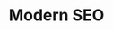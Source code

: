 ---
layout: workshop
title: Modern SEO
weight: 3
permalink: "/services/training/2017-02-17-modern-seo"
redirect_from: "/training/2017-02-17-modern-seo"
category: Front End
description: Getting the most out of search engines and social networking is more
  important than ever! Take advantage of Google, Facebook and Twitter’s most advanced
  features, and boost user engagement.
image: "/images/training/2017-02-17-modern-seo.png"
stages:
- title: Modern SEO
  description: "Some aspects of SEO seem like black magic, but there’s a lot that
    can be done to ensure your app is at its best when shown in search results, and
    linked to on social networks. \n\nIn this course, we’ll begin with the basics
    of traditional SEO, and quickly move on to adding structured metadata to your
    app, so that your site shows up in search results in as rich a way as possible.\n\nNext,
    we’ll explore Accelerated Mobile Pages - an open-source initiative to provide
    users with an instant-loading experience on mobile devices. To accomplish this,
    we have to play by a strict set of rules, but the end result is worth it!\n\nFinally,
    we’ll look at mobile optimizations that will make your web applications more mobile
    friendly, including Web Application Manifests and more!"
  duration: 525
  agenda_items:
  - title: Traditional SEO
    description: 'It’s important to know where we’re starting from before we talk
      about where we’re going. Let’s look at some SEO basics, including content quality,
      page rank, positive and negative metrics. '
    item_type: lecture
    start_time: '9:00'
    duration: 30
  - title: Optimizing for Crawlers
    description: Giving hints to crawlers, by way of a `robots.txt` file, meta tags
      and DOM attributes can go a long way in allowing search engines to index and
      represent your content in the best way possible.
    item_type: lecture
    start_time: '9:30'
    duration: 30
  - title: EXERCISE 1 - Crawler optimizations
    description: Using what we’ve just learned, make some optimizations that will
      give web crawlers some important hints as to how your URLs relate to each other.
    item_type: exercise
    start_time: '10:00'
    duration: 30
  - title: Structured Data
    description: While search engines are good at inferring what your content is all
      about in general, providing structured data can allow further enrichment of
      how your site is represented in search results. We’ll look at providing standardized
      structured data, aligned with the [schema.org](http://schema.org) standard,
      to Google and other search engines.
    item_type: lecture
    start_time: '10:30'
    duration: 30
  - title: EXERCISE 2 - An events page
    description: Events are one of several types of structured data that popular search
      engines use to enrich listings in results pages. Using the google structured
      data tester, add some of this metadata to your app, and fix any warnings brought
      to your attention.
    item_type: exercise
    start_time: '11:00'
    duration: 30
  - title: Accelerated Mobile Pages
    description: Accelerated Mobile Pages are part of a standards-based effort to
      provide a nearly instant loading experience for content on mobile devices. While
      AMP-ready pages make use of familiar technologies, there are some strict constraints
      we must adhere to, in order to enable this fast-loading experience.
    item_type: lecture
    start_time: '11:30'
    duration: 30
  - title: EXERCISE 3 - Build an AMP Page
    description: We discussed two strategies for building AMP pages. For this exercise,
      make a separate namespace for equivalent AMP content, and build a simple representation
      of a news article, while staying within the relevant constraints.
    item_type: exercise
    start_time: '12:00'
    duration: 30
  - title: Lunch
    description: Break for Lunch
    item_type: break
    start_time: '12:30'
    duration: 60
  - title: Social Metadata
    description: Modern web crawlers execute at least a limited subset of your app’s
      JavaScript, but this doesn’t help much when it comes to sharing links on Facebook,
      Twitter, Slack and other sites. To provide a great social sharing experience,
      we need to employ server-side rendering and a combination of OpenGraph and Twitter
      Card metadata, to go along with our content.
    item_type: lecture
    start_time: '13:30'
    duration: 30
  - title: EXERCISE 4 - Enriched product pages
    description: The product pages for our e-commerce site currently provide a very
      basic sharing experience. Using your newfound knowledge of Twitter Card and
      OpenGraph meta tags, enrich the sharing experience with a large product image,
      and a short description
    item_type: exercise
    start_time: '14:00'
    duration: 30
  - title: Rules of Thumb
    description: Now that we’ve learned about social metadata, we can see that generating
      thumbnails will be a bit of a challenge. We’ll look at a battle-tested library
      called ImageMagick to generate all the sizes we need on the fly, and learn some
      tips and tricks to make sure our cropping and resizing will turn out beautifully.
    item_type: lecture
    start_time: '14:30'
    duration: 30
  - title: EXERCISE 5 - Thumb Generation
    description: Find a set of ImageMagick arguments that results in a great group
      of thumbnails, given a collection of source images. Make sure not to cut any
      area indicated as “critical” out of the thumbnail image.
    item_type: exercise
    start_time: '15:00'
    duration: 30
  - title: Embedding in other places
    description: We’ll go beyond simple link sharing, and explore the OEmbed standard,
      whereby our apps can instruct consumers as to how our rich web content should
      be represented on their sites.
    item_type: lecture
    start_time: '15:30'
    duration: 30
  - title: EXERCISE 6 - iframe via OEmbed
    description: Build a new express route that returns an OEmbed-compliant JSON response,
      instructing consumers to iframe your content.
    item_type: exercise
    start_time: '16:00'
    duration: 30
  - title: Mobile Optimizations
    description: In mid-2016, Google announced that mobile-friendliness would have
      a significant impact on SEO for their new “mobile index”. We’ll take a look
      at a few tools designed to measure how well our apps work on mobile devices
      and provide some key metrics and thresholds to keep an eye on. We’ll also take
      a look at some additional metadata that modern mobile devices can use to provide
      a more native-app-like experience.
    item_type: lecture
    start_time: '16:30'
    duration: 30
  - title: EXERCISE 7 - Lighthouse + Web App Manifest
    description: Add a web app manifest to our app, and make other easy improvements
      to boost our app’s lighthouse score
    item_type: exercise
    start_time: '17:00'
    duration: 30
  - title: Wrap Up & Recap
    description: We'll recap everything covered throughout the day.
    item_type: lecture
    start_time: '17:30'
    duration: 15
---